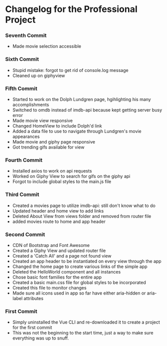 # Changelog for the Professional Project

### Seventh Commit
- Made movie selection accessible
  
### Sixth Commit
- Stupid mistake: forgot to get rid of console.log message
- Cleaned up on giphyview
  
### Fifth Commit
- Started to work on the Dolph Lundgren page, hgihlighting his many accomplishments
- Switched to omdb instead of imdb-api because kept getting server busy error
- Made movie view responsive
- Changed HomeView to include Dolph'd link
- Added a data file to use to navigate through Lundgren's movie appearances
- Made movie and giphy page responsive
- Got trending gifs available for view
  
### Fourth Commit
- Installed axios to work on api requests
- Worked on Giphy View to search for gifs on the giphy api
- Forgot to include global styles to the main.js file
  
### Third Commit
- Created a movies page to utilize imdb-api: still don't know what to do 
- Updated header and home view to add links 
- Deleted About View from views folder and removed from router file
- added movies route to home and app header
  
### Second Commit
- CDN of Bootstrap and Font Awesome
- Created a Giphy View and updated router file
- Created a 'Catch All' and a page not found view
- Created an app header to be instantiated on every view through the app
- Changed the home page to create various links of the simple app
- Deleted the HelloWorld component and all instances
- Chose basic font families for the entire app
- Created a basic main.css file for global styles to be incorporated
- Created this file to monitor changes
- Made sure all icons used in app so far have either aria-hidden or aria-label attributes
  
### First Commit 
- Simply uninstalled the Vue CLI and re-downloaded it to create a project for the first commit
- This was not the beginning to the start time, just a way to make sure everything was up to snuff.